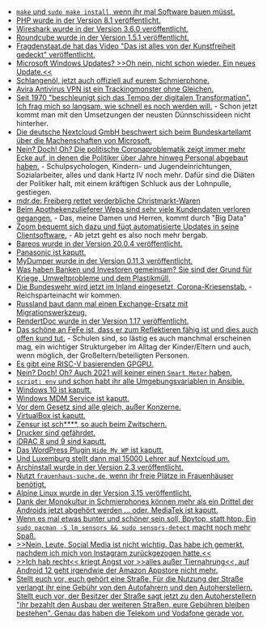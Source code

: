 * [`make` und `sudo make install`, wenn ihr mal Software bauen müsst.](https://opensource.com/article/21/11/compiling-code)
* [PHP wurde in der Version 8.1 veröffentlicht.](https://lwn.net/Articles/877024/rss)
* [Wireshark wurde in der Version 3.6.0 veröffentlicht.](https://scheible.it/wireshark-version_3-6-0/)
* [Roundcube wurde in der Version 1.5.1 veröffentlicht.](https://roundcube.net/news/2021/11/28/update-1.5.1-released)
* [Fragdenstaat.de hat das Video "Das ist alles von der Kunstfreiheit gedeckt" veröffentlicht.](https://netzpolitik.org/2021/musik-alles-von-der-informationsfreiheit-gedeckt/)
* [Microsoft Windows Updates? >>Oh nein, nicht schon wieder. Ein neues Update.<<](https://www.borncity.com/blog/2021/11/29/windows-10-11-mini-umfrage-die-ergebnisse-sind-eine-klatsche-fr-microsoft-2021/)
* [Schlangenöl, jetzt auch offiziell auf eurem Schmierphone.](https://www.kuketz-blog.de/truegerische-sicherheit-virenscanner-apps-sind-schlichtweg-ueberfluessig/)
* [Avira Antivirus VPN ist ein Trackingmonster ohne Gleichen.](https://www.kuketz-blog.de/avira-security-antivirus-vpn-tracking-ohne-zustimmung/)
* [Seit 1970 "beschleunigt sich das Tempo der digitalen Transformation". Ich frag mich so langsam, wie schnell es noch werden will.](https://www.windowspro.de/sponsored/dynatrace/umfrage-700-cios-was-sind-aktuell-groessten-herausforderungen-hindernisse-fuer) - Schon jetzt kommt man mit den Umsetzungen der neusten Dünnschissideen nicht hinterher.
* [Die deutsche Nextcloud GmbH beschwert sich beim Bundeskartellamt über die Machenschaften von Microsoft.](https://nextcloud.com/blog/eu-tech-sector-fights-for-a-level-playing-field-with-microsoft/)
* [Nein? Doch! Oh? Die politische Coronaproblematik zeigt immer mehr Ecke auf, in denen die Politiker über Jahre hinweg Personal abgebaut haben.](https://blog.fefe.de/?ts=9f5a22b1) - Schulpsychologen, Kindern- und Jugendeinrichtungen, Sozialarbeiter, alles und dank Hartz IV noch mehr. Dafür sind die Diäten der Politiker halt, mit einem kräftigen Schluck aus der Lohnpulle, gestiegen.
* [mdr.de: Freiberg rettet verderbliche Christmarkt-Waren](https://www.mdr.de/nachrichten/sachsen/chemnitz/freiberg/verkauf-ware-weihnachtsmarkt-freiberg-100.html)
* [Beim Apothekenzulieferer Wepa sind sehr viele Kundendaten verloren gegangen.](https://www.borncity.com/blog/2021/11/29/datenschutzvorfall-bei-wepa-kundendaten-von-tausenden-apotheken-verschickt/) - Das, meine Damen und Herren, kommt durch "Big Data"
* [Zoom bequemt sich dazu und fügt automatisierte Updates in seine Clientsoftware.](https://www.bleepingcomputer.com/news/security/zoom-finally-adds-automatic-updates-to-windows-macos-clients/) - Ab jetzt geht es also noch mehr bergab.
* [Bareos wurde in der Version 20.0.4 veröffentlicht.](https://www.bareos.com/de/bareos-20-0-4-maintenance-releases/)
* [Panasonic ist kaputt.](https://www.bleepingcomputer.com/news/security/panasonic-discloses-data-breach-after-network-hack/)
* [MyDumper wurde in der Version 0.11.3 veröffentlicht.](https://www.percona.com/blog/mydumper-0-11-3-is-now-available/)
* [Was haben Banken und Investoren gemeinsam? Sie sind der Grund für Kriege, Umweltprobleme und dem Plastikmüll.](https://netzfrauen.org/2021/11/29/plastik-7/)
* [Die Bundeswehr wird jetzt im Inland eingesetzt, Corona-Kriesenstab.](https://tuxproject.de/blog/2021/11/si-vis-pacem-para-bellum-21/) - Reichsparteinacht wir kommen.
* [Russland baut dann mal einen Exchange-Ersatz mit Migrationswerkzeug.](https://www.borncity.com/blog/2021/11/28/astra-entwickelt-software-stack-mit-exchange-server-ersatz-fr-russland/)
* [RendertDoc wurde in der Version 1.17 veröffentlicht.](https://www.phoronix.com/scan.php?page=news_item&px=RenderDoc-1.17-Released)
* [Das schöne an FeFe ist, dass er zum Reflektieren fähig ist und dies auch offen kund tut.](https://blog.fefe.de/?ts=9f5a2e3d) - Schulen sind, so lästig es auch manchmal erscheinen mag, ein wichtiger Strukturgeber im Alltag der Kinder/Eltern und auch, wenn möglich, der Großeltern/beteiligten Personen.
* [Es gibt eine RISC-V basierenden GPGPU.](https://www.phoronix.com/scan.php?page=news_item&px=Vortex-RISC-V-GPGPU)
* [Nein? Doch! Oh? Auch 2021 will keiner einen `Smart Meter` haben.](https://www.borncity.com/blog/2021/11/30/bitcom-umfrage-zu-smart-meter-mehrheit-der-leute-will-sie-nicht/)
* [`script: env` und schon habt ihr alle Umgebungsvariablen in Ansible.](https://www.shellhacks.com/gitlab-ci-cd-print-all-environment-variables/)
* [Windows 10 ist kaputt.](https://www.bleepingcomputer.com/news/security/new-windows-10-zero-day-gives-admin-rights-gets-unofficial-patch/)
* [Windows MDM Service ist kaputt.](https://www.borncity.com/blog/2021/11/27/0patch-fixt-lpe-schwachstelle-cve-2021-24084-in-mobile-device-management-service/)
* [Vor dem Gesetz sind alle gleich, außer Konzerne.](https://netzfrauen.org/2021/11/27/france-6/)
* [VirtualBox ist kaputt.](https://www.borncity.com/blog/2021/11/27/sentinellabs-findet-drei-sicherheitslcken-in-oracle-virtualbox/)
* [Zensur ist sch****, so auch beim Zwitschern.](https://www.borncity.com/blog/2021/11/26/twitter-account-wegen-berichterstattung-zu-adobe-problemen-per-dcma-gesperrt/)
* [Drucker sind gefährdet.](https://www.borncity.com/blog/2021/11/27/printjack-sicherheitsforscher-warnen-vor-angriffen-auf-drucker/)
* [iDRAC 8 und 9 sind kaputt.](https://www.borncity.com/blog/2021/11/26/sicherheitslcken-in-idrac8-9-software-gefhrden-dell-server/)
* [Das WordPress Plugin `Hide My WP` ist kaputt.](https://www.borncity.com/blog/2021/11/26/wordpress-plugin-hide-my-wp-mit-sql-injection-schwachstelle/)
* [Und Luxemburg stellt dann mal 15000 Lehrer auf Nextcloud um.](https://nextcloud.com/blog/15k-teachers-in-luxembourg-start-using-nextcloud/)
* [Archinstall wurde in der Version 2.3 veröffentlicht.](https://www.phoronix.com/scan.php?page=news_item&px=Archinstall-2.3-Released)
* [Nutzt `frauenhaus-suche.de`, wenn ihr freie Plätze in Frauenhäuser benötigt.](https://netzpolitik.org/2021/haeusliche-gewalt-suchmaschine-fuer-freie-plaetze-in-frauenhaeusern-gestartet/)
* [Alpine Linux wurde in der Version 3.15 veröffentlicht.](https://www.phoronix.com/scan.php?page=news_item&px=Alpine-Linux-3.15)
* [Dank der Monokultur in Schmierphones können mehr als ein Drittel der Androids jetzt abgehört werden ... oder, MediaTek ist kaputt.](https://www.borncity.com/blog/2021/11/24/schwachstelle-in-mediatek-chips-von-android-smartphones/)
* [Wenn es mal etwas bunter und schöner sein soll, Bpytop, statt htop. Ein `sudo pacman -S lm_sensors && sudo sensors-detect` macht noch mehr Spaß.](https://linuxundich.de/gnu-linux/bpytop-als-alternative-zu-top-htop-und-co/)
* [>>Nein, Leute, Social Media ist nicht wichtig. Das habe ich gemerkt, nachdem ich mich von Instagram zurückgezogen hatte.<<](https://www.henning-uhle.eu/informatik/social-media-hat-mich-genug-genervt)
* [>>Ich hab recht<< kriegt Angst vor >>alles außer Tiernahrung<<, auf Android 12 geht irgendwie der Amazon Appstore nicht mehr.](https://blog.fefe.de/?ts=9f58f19a)
* [Stellt euch vor, euch gehört eine Straße. Für die Nutzung der Straße verlangt ihr eine Gebühr von den Autofahrern und den Autoherstellern. Stellt euch vor, der Besitzer der Straße sagt jetzt zu den Autoherstellern "ihr bezahlt den Ausbau der weiteren Straßen, eure Gebühren bleiben bestehen". Genau das haben die Telekom und Vodafone gerade vor.](https://blog.fefe.de/?ts=9f58e952)
